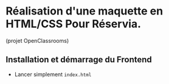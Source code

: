 # Réalisation d'une maquette en HTML/CSS Pour Réservia. 
(projet OpenClassrooms)

## Installation et démarrage du Frontend

* Lancer simplement `index.html`
